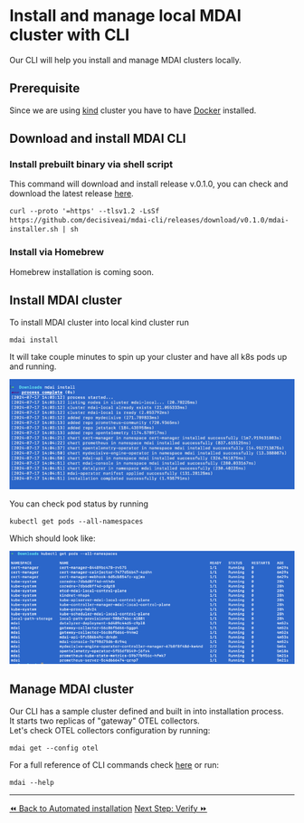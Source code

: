 # Install and manage local MDAI cluster with CLI

Our CLI will help you install and manage MDAI clusters locally.  

## Prerequisite
Since we are using [kind](https://kind.sigs.k8s.io/docs/user/quick-start/) cluster you have to have [Docker](https://docs.docker.com/engine/install/) installed.

## Download and install MDAI CLI 
### Install prebuilt binary via shell script
This command will download and install release v.0.1.0, you can check and download the latest release [here](https://github.com/DecisiveAI/mdai-cli/releases).
```shell
curl --proto '=https' --tlsv1.2 -LsSf https://github.com/decisiveai/mdai-cli/releases/download/v0.1.0/mdai-installer.sh | sh
```
### Install via Homebrew
Homebrew installation is coming soon.

## Install MDAI cluster
To install MDAI cluster into local kind cluster run
```Shell
mdai install
```
It will take couple minutes to spin up your cluster and have all k8s pods up and running.
  
![cli-install.png](../../media/cli-install.png)
  
You can check pod status by running
```Shell
kubectl get pods --all-namespaces
```
Which should look like:
   
![img.png](../../media/cli-install-pods.png)

## Manage MDAI cluster

Our CLI has a sample cluster defined and built in into installation process.  
It starts two replicas of "gateway" OTEL collectors.  
Let's check OTEL collectors configuration by running:
```Shell
mdai get --config otel
```
   
For a full reference of CLI commands check [here](https://github.com/DecisiveAI/mdai-cli/blob/main/docs/md/mdai.md) or run:
```Shell
mdai --help
```
----

  <span class="left"><a href="./automated-install.md">⏪ Back to Automated installation</a></span>
  <span class="right"><a href="./verify.md">Next Step: Verify ⏩</a></span>